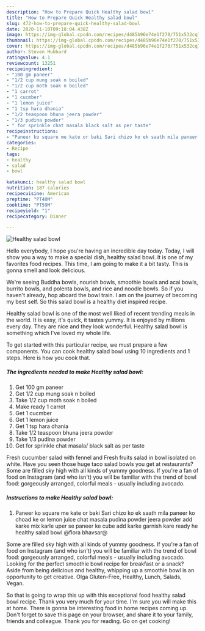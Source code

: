 ```yaml
---
description: "How to Prepare Quick Healthy salad bowl"
title: "How to Prepare Quick Healthy salad bowl"
slug: 472-how-to-prepare-quick-healthy-salad-bowl
date: 2020-11-10T09:18:04.438Z
image: https://img-global.cpcdn.com/recipes/d485b96e74e1f270/751x532cq70/healthy-salad-bowl-recipe-main-photo.jpg
thumbnail: https://img-global.cpcdn.com/recipes/d485b96e74e1f270/751x532cq70/healthy-salad-bowl-recipe-main-photo.jpg
cover: https://img-global.cpcdn.com/recipes/d485b96e74e1f270/751x532cq70/healthy-salad-bowl-recipe-main-photo.jpg
author: Steven Hubbard
ratingvalue: 4.1
reviewcount: 13251
recipeingredient:
- "100 gm paneer"
- "1/2 cup mung soak n boiled"
- "1/2 cup moth soak n boiled"
- "1 carrot"
- "1 cucmber"
- "1 lemon juice"
- "1 tsp hara dhania"
- "1/2 teaspoon bhuna jeera powder"
- "1/3 pudina powder"
- " for sprinkle chat masala black salt as per taste"
recipeinstructions:
- "Paneer ko square me kate or baki Sari chizo ko ek saath mila paneer ko choad ke or lemon juice chat masala pudina powder jeera powder add karke mix karle uper se paneer ke cube add karke garnish kare ready he healthy salad bowl @flora bhavsar@"
categories:
- Recipe
tags:
- healthy
- salad
- bowl

katakunci: healthy salad bowl 
nutrition: 187 calories
recipecuisine: American
preptime: "PT40M"
cooktime: "PT59M"
recipeyield: "1"
recipecategory: Dinner

---
```



![Healthy salad bowl](https://img-global.cpcdn.com/recipes/d485b96e74e1f270/751x532cq70/healthy-salad-bowl-recipe-main-photo.jpg)

Hello everybody, I hope you're having an incredible day today. Today, I will show you a way to make a special dish, healthy salad bowl. It is one of my favorites food recipes. This time, I am going to make it a bit tasty. This is gonna smell and look delicious.

We&#39;re seeing Buddha bowls, nourish bowls, smoothie bowls and acai bowls, burrito bowls, and polenta bowls, and rice and noodle bowls. So if you haven&#39;t already, hop aboard the bowl train. I am on the journey of becoming my best self. So this salad bowl is a healthy diet inspired recipe.

Healthy salad bowl is one of the most well liked of recent trending meals in the world. It is easy, it's quick, it tastes yummy. It is enjoyed by millions every day. They are nice and they look wonderful. Healthy salad bowl is something which I've loved my whole life.


To get started with this particular recipe, we must prepare a few components. You can cook healthy salad bowl using 10 ingredients and 1 steps. Here is how you cook that.

<!--inarticleads1-->

##### The ingredients needed to make Healthy salad bowl:

1. Get 100 gm paneer
1. Get 1/2 cup mung soak n boiled
1. Take 1/2 cup moth soak n boiled
1. Make ready 1 carrot
1. Get 1 cucmber
1. Get 1 lemon juice
1. Get 1 tsp hara dhania
1. Take 1/2 teaspoon bhuna jeera powder
1. Take 1/3 pudina powder
1. Get  for sprinkle chat masala/ black salt as per taste


Fresh cucumber salad with fennel and Fresh fruits salad in bowl isolated on white. Have you seen those huge taco salad bowls you get at restaurants? Some are filled sky high with all kinds of yummy goodness. If you&#39;re a fan of food on Instagram (and who isn&#39;t) you will be familiar with the trend of bowl food: gorgeously arranged, colorful meals - usually including avocado. 

<!--inarticleads2-->

##### Instructions to make Healthy salad bowl:

1. Paneer ko square me kate or baki Sari chizo ko ek saath mila paneer ko choad ke or lemon juice chat masala pudina powder jeera powder add karke mix karle uper se paneer ke cube add karke garnish kare ready he healthy salad bowl @flora bhavsar@


Some are filled sky high with all kinds of yummy goodness. If you&#39;re a fan of food on Instagram (and who isn&#39;t) you will be familiar with the trend of bowl food: gorgeously arranged, colorful meals - usually including avocado. Looking for the perfect smoothie bowl recipe for breakfast or a snack? Aside from being delicious and healthy, whipping up a smoothie bowl is an opportunity to get creative. Olga Gluten-Free, Healthy, Lunch, Salads, Vegan. 

So that is going to wrap this up with this exceptional food healthy salad bowl recipe. Thank you very much for your time. I'm sure you will make this at home. There is gonna be interesting food in home recipes coming up. Don't forget to save this page on your browser, and share it to your family, friends and colleague. Thank you for reading. Go on get cooking!
